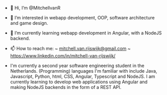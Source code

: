 - 👋 Hi, I’m @MitchellvanR
- 👀 I’m interested in webapp development, OOP, software architecture and game design.
- 🌱 I’m currently learning webapp development in Angular, with a NodeJS backend.
- 📫 How to reach me:
  ~ mitchell.van.rijswijk@gmail.com
  ~ https://www.linkedin.com/in/mitchell-van-rijswijk/ 
  
- I'm currently a second year software engineering student in the Netherlands. (Programming) languages I'm familiar with include Java, Javascript, 
  Python, html, CSS, Angular, Typescript and NodeJS. I am currently learning to develop web applications using Angular and making NodeJS backends in 
  the form of a REST API. 

<!---
MitchellvanR/MitchellvanR is a ✨ special ✨ repository because its `README.md` (this file) appears on your GitHub profile.
You can click the Preview link to take a look at your changes.
--->
